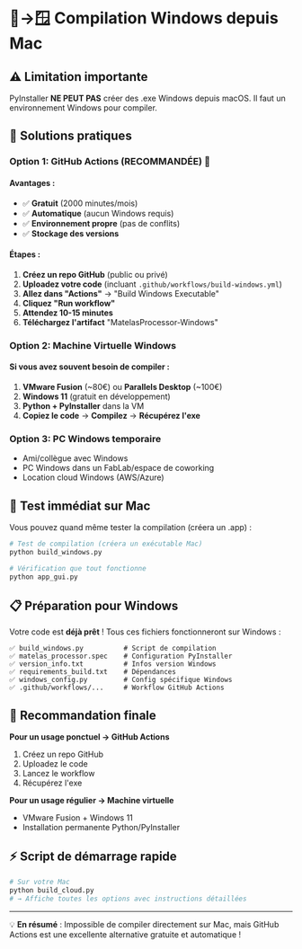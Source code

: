 # 🍎→🪟 Compilation Windows depuis Mac

## ⚠️ **Limitation importante**
PyInstaller **NE PEUT PAS** créer des .exe Windows depuis macOS. Il faut un environnement Windows pour compiler.

## 🎯 **Solutions pratiques**

### **Option 1: GitHub Actions (RECOMMANDÉE) 🌟**

#### Avantages :
- ✅ **Gratuit** (2000 minutes/mois)
- ✅ **Automatique** (aucun Windows requis)
- ✅ **Environnement propre** (pas de conflits)
- ✅ **Stockage des versions**

#### Étapes :
1. **Créez un repo GitHub** (public ou privé)
2. **Uploadez votre code** (incluant `.github/workflows/build-windows.yml`)
3. **Allez dans "Actions"** → "Build Windows Executable"  
4. **Cliquez "Run workflow"**
5. **Attendez 10-15 minutes**
6. **Téléchargez l'artifact** "MatelasProcessor-Windows"

### **Option 2: Machine Virtuelle Windows**

#### Si vous avez souvent besoin de compiler :
1. **VMware Fusion** (~80€) ou **Parallels Desktop** (~100€)
2. **Windows 11** (gratuit en développement)
3. **Python + PyInstaller** dans la VM
4. **Copiez le code** → **Compilez** → **Récupérez l'exe**

### **Option 3: PC Windows temporaire**
- Ami/collègue avec Windows
- PC Windows dans un FabLab/espace de coworking
- Location cloud Windows (AWS/Azure)

## 🚀 **Test immédiat sur Mac**

Vous pouvez quand même tester la compilation (créera un .app) :

```bash
# Test de compilation (créera un exécutable Mac)
python build_windows.py

# Vérification que tout fonctionne
python app_gui.py
```

## 📋 **Préparation pour Windows**

Votre code est **déjà prêt** ! Tous ces fichiers fonctionneront sur Windows :

```
✅ build_windows.py          # Script de compilation
✅ matelas_processor.spec    # Configuration PyInstaller  
✅ version_info.txt          # Infos version Windows
✅ requirements_build.txt    # Dépendances
✅ windows_config.py         # Config spécifique Windows
✅ .github/workflows/...     # Workflow GitHub Actions
```

## 🎯 **Recommandation finale**

**Pour un usage ponctuel → GitHub Actions**
1. Créez un repo GitHub
2. Uploadez le code 
3. Lancez le workflow
4. Récupérez l'exe

**Pour un usage régulier → Machine virtuelle**
- VMware Fusion + Windows 11
- Installation permanente Python/PyInstaller

## ⚡ **Script de démarrage rapide**

```bash
# Sur votre Mac
python build_cloud.py
# → Affiche toutes les options avec instructions détaillées
```

---

💡 **En résumé** : Impossible de compiler directement sur Mac, mais GitHub Actions est une excellente alternative gratuite et automatique !